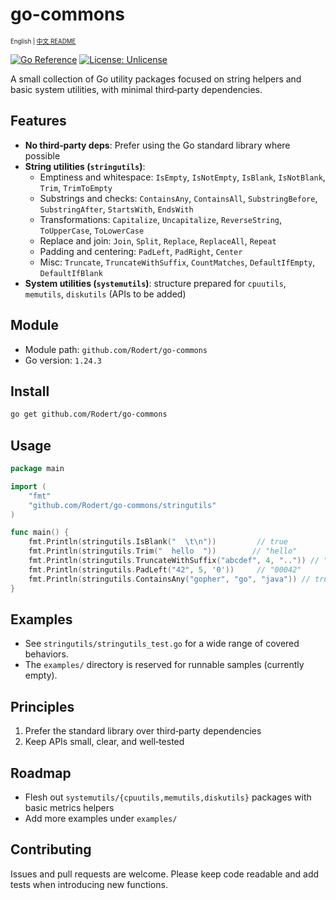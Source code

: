 # go-commons

<sub><sup>English | [中文 README](README-zh.md)</sup></sub>

[![Go Reference](https://pkg.go.dev/badge/github.com/Rodert/go-commons.svg)](https://pkg.go.dev/github.com/Rodert/go-commons)
[![License: Unlicense](https://img.shields.io/badge/license-Unlicense-blue.svg)](LICENSE)

A small collection of Go utility packages focused on string helpers and basic system utilities, with minimal third‑party dependencies.

## Features

- **No third‑party deps**: Prefer using the Go standard library where possible
- **String utilities (`stringutils`)**:
  - Emptiness and whitespace: `IsEmpty`, `IsNotEmpty`, `IsBlank`, `IsNotBlank`, `Trim`, `TrimToEmpty`
  - Substrings and checks: `ContainsAny`, `ContainsAll`, `SubstringBefore`, `SubstringAfter`, `StartsWith`, `EndsWith`
  - Transformations: `Capitalize`, `Uncapitalize`, `ReverseString`, `ToUpperCase`, `ToLowerCase`
  - Replace and join: `Join`, `Split`, `Replace`, `ReplaceAll`, `Repeat`
  - Padding and centering: `PadLeft`, `PadRight`, `Center`
  - Misc: `Truncate`, `TruncateWithSuffix`, `CountMatches`, `DefaultIfEmpty`, `DefaultIfBlank`
- **System utilities (`systemutils`)**: structure prepared for `cpuutils`, `memutils`, `diskutils` (APIs to be added)

## Module

- Module path: `github.com/Rodert/go-commons`
- Go version: `1.24.3`

## Install

```bash
go get github.com/Rodert/go-commons
```

## Usage

```go
package main

import (
	"fmt"
	"github.com/Rodert/go-commons/stringutils"
)

func main() {
	fmt.Println(stringutils.IsBlank("  \t\n"))         // true
	fmt.Println(stringutils.Trim("  hello  "))        // "hello"
	fmt.Println(stringutils.TruncateWithSuffix("abcdef", 4, "..")) // "ab.."
	fmt.Println(stringutils.PadLeft("42", 5, '0'))     // "00042"
	fmt.Println(stringutils.ContainsAny("gopher", "go", "java")) // true
}
```

## Examples

- See `stringutils/stringutils_test.go` for a wide range of covered behaviors.
- The `examples/` directory is reserved for runnable samples (currently empty).

## Principles

1. Prefer the standard library over third‑party dependencies
2. Keep APIs small, clear, and well‑tested

## Roadmap

- Flesh out `systemutils/{cpuutils,memutils,diskutils}` packages with basic metrics helpers
- Add more examples under `examples/`

## Contributing

Issues and pull requests are welcome. Please keep code readable and add tests when introducing new functions. 